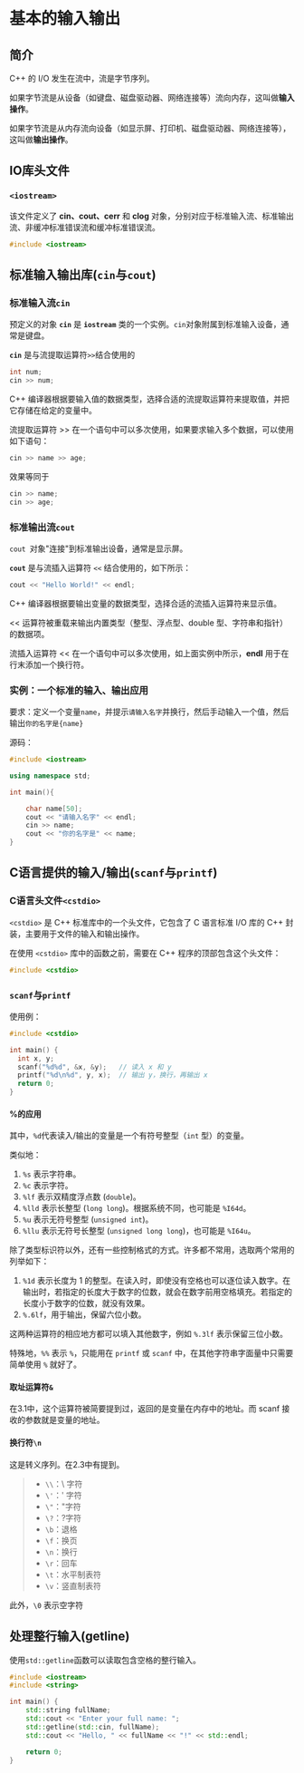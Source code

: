 # 基本的输入输出

## 简介

C++ 的 I/O 发生在流中，流是字节序列。

如果字节流是从设备（如键盘、磁盘驱动器、网络连接等）流向内存，这叫做**输入操作**。

如果字节流是从内存流向设备（如显示屏、打印机、磁盘驱动器、网络连接等），这叫做**输出操作**。

## IO库头文件

### `<iostream>`

该文件定义了 **cin、cout、cerr** 和 **clog** 对象，分别对应于标准输入流、标准输出流、非缓冲标准错误流和缓冲标准错误流。

```cpp
#include <iostream>
```

## 标准输入输出库(`cin`与`cout`)

### 标准输入流`cin`

预定义的对象 **`cin`** 是 **`iostream`** 类的一个实例。`cin`对象附属到标准输入设备，通常是键盘。

**`cin`** 是与流提取运算符`>>`结合使用的

```cpp
int num;
cin >> num;
```

C++ 编译器根据要输入值的数据类型，选择合适的流提取运算符来提取值，并把它存储在给定的变量中。

流提取运算符 >> 在一个语句中可以多次使用，如果要求输入多个数据，可以使用如下语句：

```cpp
cin >> name >> age;
```

效果等同于

```cpp
cin >> name;
cin >> age;

```

### 标准输出流`cout`

`cout `对象"连接"到标准输出设备，通常是显示屏。

**`cout`** 是与流插入运算符 `<<` 结合使用的，如下所示：

```cpp
cout << "Hello World!" << endl;
```

C++ 编译器根据要输出变量的数据类型，选择合适的流插入运算符来显示值。

<< 运算符被重载来输出内置类型（整型、浮点型、double 型、字符串和指针）的数据项。

流插入运算符 << 在一个语句中可以多次使用，如上面实例中所示，**endl** 用于在行末添加一个换行符。

### 实例：一个**标准的**输入、输出应用

要求：定义一个变量`name`，并提示`请输入名字`并换行，然后手动输入一个值，然后输出`你的名字是{name}`

源码：

```cpp
#include <iostream>

using namespace std;

int main(){

    char name[50];
    cout << "请输入名字" << endl;
    cin >> name;
    cout << "你的名字是" << name;
}
```

## C语言提供的输入/输出(`scanf`与`printf`)

### C语言头文件`<cstdio>`

`<cstdio>` 是 C++ 标准库中的一个头文件，它包含了 C 语言标准 I/O 库的 C++ 封装，主要用于文件的输入和输出操作。

在使用 `<cstdio>` 库中的函数之前，需要在 C++ 程序的顶部包含这个头文件：

```cpp
#include <cstdio>
```

### `scanf`与`printf`

使用例：

```cpp
#include <cstdio>

int main() {
  int x, y;
  scanf("%d%d", &x, &y);   // 读入 x 和 y
  printf("%d\n%d", y, x);  // 输出 y，换行，再输出 x
  return 0;
}
```

#### %的应用

其中，`%d`代表读入/输出的变量是一个有符号整型（`int` 型）的变量。

类似地：

1. `%s` 表示字符串。
2. `%c` 表示字符。
3. `%lf` 表示双精度浮点数 (`double`)。
4. `%lld` 表示长整型 (`long long`)。根据系统不同，也可能是 `%I64d`。
5. `%u` 表示无符号整型 (`unsigned int`)。
6. `%llu` 表示无符号长整型 (`unsigned long long`)，也可能是 `%I64u`。

除了类型标识符以外，还有一些控制格式的方式。许多都不常用，选取两个常用的列举如下：

1. `%1d` 表示长度为 1 的整型。在读入时，即使没有空格也可以逐位读入数字。在输出时，若指定的长度大于数字的位数，就会在数字前用空格填充。若指定的长度小于数字的位数，就没有效果。
2. `%.6lf`，用于输出，保留六位小数。

这两种运算符的相应地方都可以填入其他数字，例如 `%.3lf` 表示保留三位小数。

特殊地，`%%` 表示 `%`，只能用在 `printf` 或 `scanf` 中，在其他字符串字面量中只需要简单使用 `%` 就好了。

#### 取址运算符`&`

在3.1中，这个运算符被简要提到过，返回的是变量在内存中的地址。而 scanf 接收的参数就是变量的地址。

#### 换行符`\n`

这是转义序列。在2.3中有提到。

> * `\\`：\\ 字符
> * `\'`：' 字符
> * `\"`："字符
> * `\?`：?字符
> * `\b`：退格
> * `\f`：换页
> * `\n`：换行
> * `\r`：回车
> * `\t`：水平制表符
> * `\v`：竖直制表符

此外，`\0` 表示空字符

## 处理整行输入(getline)

使用`std::getline`函数可以读取包含空格的整行输入。

```cpp
#include <iostream>
#include <string>

int main() {
    std::string fullName;
    std::cout << "Enter your full name: ";
    std::getline(std::cin, fullName);
    std::cout << "Hello, " << fullName << "!" << std::endl;

    return 0;
}
```
